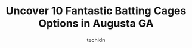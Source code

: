 ---
layout: ampstory
image: https://i0.wp.com/www.depkes.org/wp-content/uploads/2023/06/batting-cages-0-in-augusta-ga-1685824747.jpeg?resize=640,853
author: techidn
featured: false
description: Discover the impressive array of Batting Cages options in Augusta GA, where you can find 10 of the largest Batting Cages establishments in the area. From renowned classics to hidden gems, Au
title: Uncover 10 Fantastic Batting Cages Options in Augusta GA
cover:
   title: Uncover 10 Fantastic Batting Cages Options in Augusta GA
   subtitle: Rickpate
   background: https://www.depkes.org/wp-content/uploads/2023/06/batting-cages-0-in-augusta-ga-1685824747.jpeg

pages: 
 - layout: thirds
   top: <h1>#1 Fleming Athletic Complex</h1>
   bottom: "<p>Excellent staff. Programs set up that center around youth activities.</p>"
   background: https://www.depkes.org/wp-content/uploads/2023/06/batting-cages-1-in-augusta-ga-1685824748.jpeg
   backgroundblur: true
 - layout: thirds
   top: <h1>#2 Crawford Creek Park Little League Baseball and Softball</h1>
   bottom: "<p>Terrible parking situation.  The gravel road that leads to the second lot is meant for two way but is narrow and people park on the side to make it even more difficult to</p>"
   background: https://www.depkes.org/wp-content/uploads/2023/06/batting-cages-2-in-augusta-ga-1685824748.jpeg
   cta:
      link: https://www.depkes.org/blog/uncover-10-fantastic-batting-cages-options-in-augusta-ga/
      text: Uncover 10 Fantastic Batting Cages Options in Augusta GA
 - layout: thirds
   top: <h1>#3 Masters City Little League</h1>
   bottom: "<p>1951 Phinizy Rd, Augusta, GA 30906, United States</p>"
   background: https://www.depkes.org/wp-content/uploads/2023/06/batting-cages-3-in-augusta-ga-1685824748.jpeg
   cta:
      link: https://www.depkes.org/blog/uncover-10-fantastic-batting-cages-options-in-augusta-ga/
      text: Uncover 10 Fantastic Batting Cages Options in Augusta GA
 - layout: thirds
   top: <h1>#4 D-BAT Evans</h1>
   bottom: "<p>705 N Belair Rd, Evans, GA 30809, United States</p>"
   background: https://images.unsplash.com/photo-1620421680010-0766ff230392?ixlib=rb-4.0.3&ixid=MnwxMjA3fDB8MHxwaG90by1wYWdlfHx8fGVufDB8fHx8&auto=format&fit=crop&w=640&h=853&q=80
   cta:
      link: https://www.depkes.org/blog/uncover-10-fantastic-batting-cages-options-in-augusta-ga/
      text: Uncover 10 Fantastic Batting Cages Options in Augusta GA
 - layout: thirds
   top: <h1>#5 Kelley Park</h1>
   bottom: "<p>3683 River Watch Pkwy, Martinez, GA 30907, United States</p>"
   background: https://images.unsplash.com/photo-1618005182384-a83a8bd57fbe?ixlib=rb-4.0.3&ixid=MnwxMjA3fDB8MHxwaG90by1wYWdlfHx8fGVufDB8fHx8&auto=format&fit=crop&w=640&h=853&q=80
   cta:
      link: https://www.depkes.org/blog/uncover-10-fantastic-batting-cages-options-in-augusta-ga/
      text: Uncover 10 Fantastic Batting Cages Options in Augusta GA
 - layout: thirds
   top: <h1>#6 Platinum Sports</h1>
   bottom: "<p>Located directly behind Decorators Outlet, 3855 Washington Rd, Martinez, GA 30907, United States</p>"
   background: https://images.unsplash.com/photo-1515405295579-ba7b45403062?ixlib=rb-4.0.3&ixid=MnwxMjA3fDB8MHxwaG90by1wYWdlfHx8fGVufDB8fHx8&auto=format&fit=crop&w=640&h=853&q=80
   cta:
      link: https://www.depkes.org/blog/uncover-10-fantastic-batting-cages-options-in-augusta-ga/
      text: Uncover 10 Fantastic Batting Cages Options in Augusta GA
 - layout: thirds
   top: <h1>#7 Pete Meadows Baseball</h1>
   bottom: "<p>3763 Martinez Blvd, Martinez, GA 30907, United States</p>"
   background: https://images.unsplash.com/photo-1533998839656-76f5e4b2bccb?ixlib=rb-4.0.3&ixid=MnwxMjA3fDB8MHxwaG90by1wYWdlfHx8fGVufDB8fHx8&auto=format&fit=crop&w=640&h=853&q=80
   cta:
      link: https://www.depkes.org/blog/uncover-10-fantastic-batting-cages-options-in-augusta-ga/
      text: Uncover 10 Fantastic Batting Cages Options in Augusta GA
 - layout: thirds
   middle: Continue reading...
   background: https://images.unsplash.com/photo-1599422314077-f4dfdaa4cd09?ixlib=rb-4.0.3&ixid=MnwxMjA3fDB8MHxwaG90by1wYWdlfHx8fGVufDB8fHx8&auto=format&fit=crop&w=640&h=853&q=80
   cta:
      link: https://www.depkes.org/blog/uncover-10-fantastic-batting-cages-options-in-augusta-ga/
      text: Uncover 10 Fantastic Batting Cages Options in Augusta GA
      
---